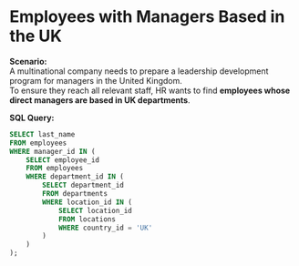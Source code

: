 # Employees with Managers Based in the UK

**Scenario:**  
A multinational company needs to prepare a leadership development program for managers in the United Kingdom.  
To ensure they reach all relevant staff, HR wants to find **employees whose direct managers are based in UK departments**.

**SQL Query:**
```sql
SELECT last_name
FROM employees
WHERE manager_id IN (
    SELECT employee_id
    FROM employees
    WHERE department_id IN (
        SELECT department_id
        FROM departments
        WHERE location_id IN (
            SELECT location_id
            FROM locations
            WHERE country_id = 'UK'
        )
    )
);
